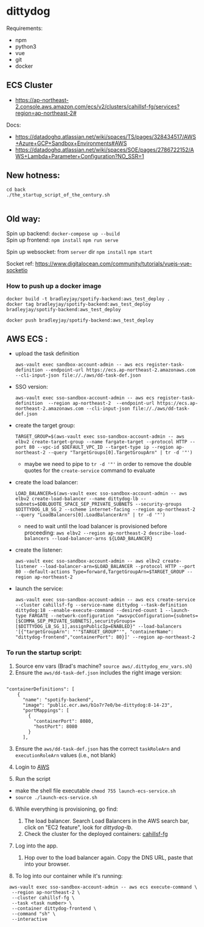 # dittydog

Requirements:
- npm
- python3
- vue
- git
- docker

## ECS Cluster ##

- https://ap-northeast-2.console.aws.amazon.com/ecs/v2/clusters/cahillsf-fg/services?region=ap-northeast-2#

Docs: 

- https://datadoghq.atlassian.net/wiki/spaces/TS/pages/328434517/AWS+Azure+GCP+Sandbox+Environments#AWS
- https://datadoghq.atlassian.net/wiki/spaces/SOE/pages/2786722152/AWS+Lambda+Parameter+Configuration?NO_SSR=1

## New hotness:

```
cd back
./the_startup_script_of_the_century.sh


```

## Old way:
Spin up backend: `docker-compose up --build`  
Spin up frontend:
`npm install`
`npm run serve`

Spin up websocket: from `server` dir
`npm install`
`npm start`


Socket ref: https://www.digitalocean.com/community/tutorials/vuejs-vue-socketio

### How to push up a docker image

```
docker build -t bradleyjay/spotify-backend:aws_test_deploy .
docker tag bradleyjay/spotify-backend:aws_test_deploy bradleyjay/spotify-backend:aws_test_deploy

docker push bradleyjay/spotify-backend:aws_test_deploy
```
## AWS ECS :

- upload the task definition
  ```
  aws-vault exec sandbox-account-admin -- aws ecs register-task-definition --endpoint-url https://ecs.ap-northeast-2.amazonaws.com --cli-input-json file://./aws/dd-task-def.json
  ```

- SSO version:
  ```
  aws-vault exec sso-sandbox-account-admin -- aws ecs register-task-definition  --region ap-northeast-2  --endpoint-url https://ecs.ap-northeast-2.amazonaws.com --cli-input-json file://./aws/dd-task-def.json 

- create the target group:
  ```
  TARGET_GROUP=$(aws-vault exec sso-sandbox-account-admin -- aws elbv2 create-target-group --name fargate-target --protocol HTTP --port 80 --vpc-id $DEFAULT_VPC_ID --target-type ip --region ap-northeast-2 --query "TargetGroups[0].TargetGroupArn" | tr -d '"')
  ```
  - maybe we need to pipe to `tr -d '"'` in order to remove the double quotes for the `create-service` command to evaluate

- create the load balancer:
  ```
  LOAD_BALANCER=$(aws-vault exec sso-sandbox-account-admin -- aws elbv2 create-load-balancer --name dittydog-lb --subnets=$DBLQUOTE_SPACE_SEP_PRIVATE_SUBNETS --security-groups $DITTYDOG_LB_SG_2 --scheme internet-facing --region ap-northeast-2 --query "LoadBalancers[0].LoadBalancerArn" | tr -d '"')
  ```
  - need to wait until the load balancer is provisioned before proceeding: `aws elbv2 --region ap-northeast-2 describe-load-balancers --load-balancer-arns ${LOAD_BALANCER}`

- create the listener:
  ```
  aws-vault exec sso-sandbox-account-admin -- aws elbv2 create-listener --load-balancer-arn=$LOAD_BALANCER --protocol HTTP --port 80 --default-actions Type=forward,TargetGroupArn=$TARGET_GROUP --region ap-northeast-2
  ```

- launch the service:
  ```
  aws-vault exec sso-sandbox-account-admin -- aws ecs create-service --cluster cahillsf-fg --service-name dittydog --task-definition dittydog:18 --enable-execute-command --desired-count 1 --launch-type FARGATE --network-configuration "awsvpcConfiguration={subnets=[$COMMA_SEP_PRIVATE_SUBNETS],securityGroups=[$DITTYDOG_LB_SG_1],assignPublicIp=ENABLED}" --load-balancers '[{"targetGroupArn": "'"$TARGET_GROUP"'", "containerName": "dittydog-frontend","containerPort": 80}]' --region ap-northeast-2
  ```

### To run the startup script:
1) Source env vars (Brad's machine? `source aws/.dittydog_env_vars.sh`)
2) Ensure the `aws/dd-task-def.json` includes the right image version:

```

"containerDefinitions": [
    {
      "name": "spotify-backend",
      "image": "public.ecr.aws/b1o7r7e0/be-dittydog:8-14-23",
      "portMappings": [
        {
          "containerPort": 8080,
          "hostPort": 8080
        }
      ],

```
3) Ensure the `aws/dd-task-def.json` has the correct `taskRoleArn` and `executionRoleArn` values (i.e., not blank)

4) Login to [AWS](https://d-906757b57c.awsapps.com/start#/)

5) Run the script
- make the shell file executable `chmod 755 launch-ecs-service.sh`
- `source ./launch-ecs-service.sh`

6) While everything is provisioning, go find:
   1) The load balancer. Search Load Balancers in the AWS search bar, click on "EC2 feature", look for *dittydog-lb*.
   2) Check the cluster for the deployed containers: [cahillsf-fg](https://ap-northeast-2.console.aws.amazon.com/ecs/v2/clusters/cahillsf-fg/services?region=ap-northeast-2)

7) Log into the app.
   1) Hop over to the load balancer again. Copy the DNS URL, paste that into your browser.

8) To log into our container while it's running:

```
 aws-vault exec sso-sandbox-account-admin -- aws ecs execute-command \
  --region ap-northeast-2 \
  --cluster cahillsf-fg \
  --task <task number> \
  --container dittydog-frontend \
  --command "sh" \
  --interactive

```